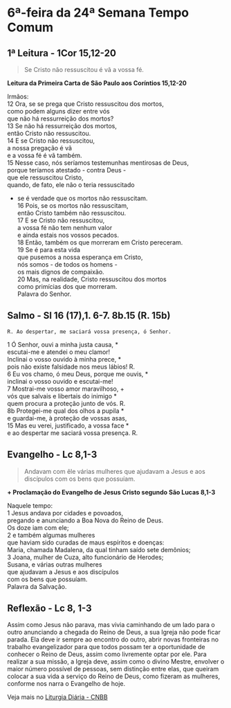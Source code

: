 # 6ª-feira da 24ª Semana Tempo Comum

## 1ª Leitura - 1Cor 15,12-20

> Se Cristo não ressuscitou é vã a vossa fé.

**Leitura da Primeira Carta de São Paulo aos Coríntios 15,12-20**

Irmãos:   
12 Ora, se se prega que Cristo ressuscitou dos mortos,   
 como podem alguns dizer entre vós   
 que não há ressurreição dos mortos?   
13 Se não há ressurreição dos mortos,   
 então Cristo não ressuscitou.   
14 E se Cristo não ressuscitou,   
 a nossa pregação é vã   
 e a vossa fé é vã também.   
15 Nesse caso, nós seríamos testemunhas mentirosas de Deus,   
 porque teríamos atestado - contra Deus -   
 que ele ressuscitou Cristo,   
 quando, de fato, ele não o teria ressuscitado   
 - se é verdade que os mortos não ressuscitam.   
16 Pois, se os mortos não ressuscitam,   
 então Cristo também não ressuscitou.   
17 E se Cristo não ressuscitou,   
 a vossa fé não tem nenhum valor   
 e ainda estais nos vossos pecados.   
18 Então, também os que morreram em Cristo pereceram.   
19 Se é para esta vida    
 que pusemos a nossa esperança em Cristo,   
 nós somos - de todos os homens -   
 os mais dignos de compaixão.   
20 Mas, na realidade, Cristo ressuscitou dos mortos   
 como primícias dos que morreram.   
 Palavra do Senhor.

## Salmo - Sl 16 (17),1. 6-7. 8b.15 (R. 15b)

`R. Ao despertar, me saciará vossa presença, ó Senhor.`

1 Ó Senhor, ouvi a minha justa causa, *   
 escutai-me e atendei o meu clamor!   
 Inclinai o vosso ouvido à minha prece, *   
 pois não existe falsidade nos meus lábios! R.       
6 Eu vos chamo, ó meu Deus, porque me ouvis, *   
 inclinai o vosso ouvido e escutai-me!   
7 Mostrai-me vosso amor maravilhoso, +   
 vós que salvais e libertais do inimigo *   
 quem procura a proteção junto de vós. R.       
8b Protegei-me qual dos olhos a pupila *   
 e guardai-me, à proteção de vossas asas,   
15 Mas eu verei, justificado, a vossa face *   
 e ao despertar me saciará vossa presença. R.

## Evangelho - Lc 8,1-3

> Andavam com êle várias mulheres que ajudavam a Jesus e aos discípulos com os bens que possuíam.

**+ Proclamação do Evangelho de Jesus Cristo segundo São Lucas 8,1-3**

Naquele tempo:   
1 Jesus andava por cidades e povoados,   
 pregando e anunciando a Boa Nova do Reino de Deus.   
 Os doze iam com ele;   
2 e também algumas mulheres   
 que haviam sido curadas de maus espíritos e doenças:   
 Maria, chamada Madalena, da qual tinham saído sete demônios;   
3 Joana, mulher de Cuza, alto funcionário de Herodes;   
 Susana, e várias outras mulheres   
 que ajudavam a Jesus e aos discípulos   
 com os bens que possuíam.   
 Palavra da Salvação.

## Reflexão - Lc 8, 1-3

Assim como Jesus não parava, mas vivia caminhando de um lado para o outro anunciando a chegada do Reino de Deus, a sua Igreja não pode ficar parada. Ela deve ir sempre ao encontro do outro, abrir novas fronteiras no trabalho evangelizador para que todos possam ter a oportunidade de conhecer o Reino de Deus, assim como livremente optar por ele. Para realizar a sua missão, a Igreja deve, assim como o divino Mestre, envolver o maior número possível de pessoas, sem distinção entre elas, que queiram colocar a sua vida a serviço do Reino de Deus, como fizeram as mulheres, conforme nos narra o Evangelho de hoje.

Veja mais no [Liturgia Diária - CNBB](http://liturgiadiaria.cnbb.org.br/app/user/user/UserView.php?ano=2016&mes=9&dia=16)